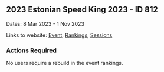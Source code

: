 ## 2023 Estonian Speed King 2023 - ID 812

Dates: 8 Mar 2023 - 1 Nov 2023

Links to website: [Event](https://www.gps-speedsurfing.com/default.aspx?mnu=event&val=812), [Rankings](https://www.gps-speedsurfing.com/default.aspx?mnu=eventranking&val=812), [Sessions](https://www.gps-speedsurfing.com/default.aspx?mnu=eventsessions&val=812)

### Actions Required

No users require a rebuild in the event rankings.

